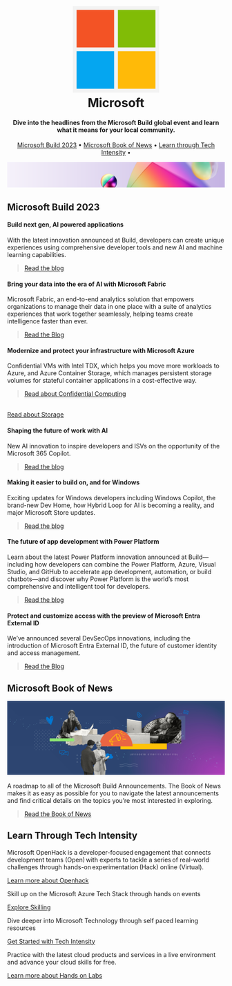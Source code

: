 <h1 align="center">
  <br>
  <img src="https://github.com/msusdev/Build-Spotlights-2023/blob/main/Microsoft_logo.svg.png" alt="Microsofty" width="200">
  <br>
  Microsoft
  <br>
</h1>

<h4 align="center">Dive into the headlines from the Microsoft Build global event and learn what it means for your local community.</h4>

<p align="center">
  <a href="#key-features">Microsoft Build 2023</a> •
  <a href="#how-to-use">Microsoft Book of News</a> •
  <a href="#download">Learn through Tech Intensity</a> •
</p>

![banner](https://github.com/msusdev/Build-Spotlights-2023/blob/main/Banner.png)

## Microsoft Build 2023 ##

<h4>
  Build next gen, AI powered applications
</h4>
<p>
  With the latest innovation announced at Build, developers can create unique experiences using comprehensive developer tools and new AI and machine learning capabilities. 
</p>
<blockquote> 
<a href="https://azure.microsoft.com/en-us/blog/build-next-generation-ai-powered-applications-on-microsoft-azure/">Read the blog</a>
</blockquote>

<h4> 
  Bring your data into the era of AI with Microsoft Fabric
</h4>
<p>
  Microsoft Fabric, an end-to-end analytics solution that empowers organizations to manage their data in one place with a suite of analytics experiences that work together seamlessly, helping teams create intelligence faster than ever. 
</p>
<blockquote>
<a href="https://azure.microsoft.com/en-us/blog/introducing-microsoft-fabric-data-analytics-for-the-era-of-ai/">Read the Blog</a>
</blockquote>

<h4>
  Modernize and protect your infrastructure with Microsoft Azure
</h4>
<p>
  Confidential VMs with Intel TDX, which helps you move more workloads to Azure, and Azure Container Storage, which manages persistent storage volumes for stateful
  container applications in a cost-effective way.
</p>
<blockquote>
<a href="https://techcommunity.microsoft.com/t5/azure-confidential-computing/new-product-and-partner-announcements-in-azure-confidential/ba-p/3827338">Read about Confidential Computing</a>
</blockquote> 
<br> 
<a href="https://techcommunity.microsoft.com/t5/azure-storage-blog/azure-container-storage-in-public-preview/ba-p/3819246"> Read about Storage</a>
</blockquote>

<h4>
  Shaping the future of work with AI
</h4>
<p>
New AI innovation to inspire developers and ISVs on the opportunity of the Microsoft 365 Copilot.
<blockquote>
<a href="https://www.microsoft.com/en-us/microsoft-365/blog/2023/05/23/empowering-every-developer-with-plugins-for-microsoft-365-copilot/">Read the blog</a>
</blockquote>
</p>

<h4>
  Making it easier to build on, and for Windows
</h4>
<p>
  Exciting updates for Windows developers including Windows Copilot, the brand-new Dev Home, how Hybrid Loop for AI is becoming a reality, and major Microsoft 
  Store updates.
</p>
<blockquote>
<a href="https://blogs.windows.com/windowsdeveloper/2023/05/23/bringing-the-power-of-ai-to-windows-11-unlocking-a-new-era-of-productivity-for-customers-and-developers-with-windows-copilot-and-dev-home/">Read the blog</a>
</blockquote>

<h4> 
  The future of app development with Power Platform  
</h4>
<p>
  Learn about the latest Power Platform innovation announced at Build—including how developers can combine the Power Platform, Azure, Visual Studio, and GitHub to 
  accelerate app development, automation, or build chatbots—and discover why Power Platform is the world’s most comprehensive and intelligent tool for developers.
<p>
<blockquote>
<a href="https://cloudblogs.microsoft.com/powerplatform/2023/05/23/the-future-of-app-development-with-microsoft-power-platform/">Read the blog</a>
</blockquote>

<h4> 
  Protect and customize access with the preview of Microsoft Entra External ID 
</h4> 
<p>
We’ve announced several DevSecOps innovations, including the introduction of Microsoft Entra External ID, the future of customer identity and access management.
</p>
<blockquote>
<a href="https://www.microsoft.com/en-us/security/blog/2023/05/23/microsoft-build-2023-announcing-new-identity-compliance-and-security-features-from-microsoft-security/">Read the Blog</a>
</blockquote>

## Microsoft Book of News ##

![BookOfNewsImage](https://github.com/msusdev/Build-Spotlights-2023/blob/main/BookOfNews-Image.jpg)

<p>A roadmap to all of the Microsoft Build Announcements. The Book of News makes it as easy as possible for you to navigate the latest announcements and find critical details on the topics you’re most interested in exploring.</p>
<blockquote><a href="https://news.microsoft.com/build-2023-book-of-news/">Read the Book of News</a>
</blockquote>

## Learn Through Tech Intensity ##
<p>Microsoft OpenHack is a developer-focused engagement that connects development teams (Open) with experts to tackle a series of real-world challenges through hands-on experimentation (Hack) online (Virtual).<p>
<a href="aka.ms/MSUSOpenHack">Learn more about Openhack</a>
<br>
<p>Skill up on the Microsoft Azure Tech Stack through hands on events<p>
<a href="aka.ms/azuretechevents">Explore Skilling</a>
<br>
<p>Dive deeper into Microsoft Technology through self paced learning resources<p>
<a href="aka.ms/azuretechintensity">Get Started with Tech Intensity</a>
<br>
<p>Practice with the latest cloud products and services in a live environment and advance your cloud skills for free.<p>
<a href="https://www.microsoft.com/handsonlabs">Learn more about Hands on Labs</a> 
<br>


